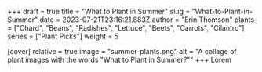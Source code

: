 +++
draft = true
title = "What to Plant in Summer"
slug = "What-to-Plant-in-Summer"
date = 2023-07-21T23:16:21.883Z
author = "Erin Thomson"
plants = ["Chard", "Beans", "Radishes", "Lettuce", "Beets", "Carrots", "Cilantro"]
series = ["Plant Picks"]
weight = 5

[cover]
relative = true
image = "summer-plants.png"
alt = "A collage of plant images with the words \"What to Plant in Summer?\""
+++
Lorem